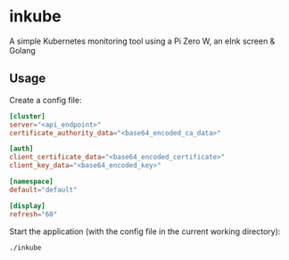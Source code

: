 # inkube
A simple Kubernetes monitoring tool using a Pi Zero W, an eInk screen &amp; Golang

## Usage

Create a config file:

```toml
[cluster]
server="<api_endpoint>"
certificate_authority_data="<base64_encoded_ca_data>"

[auth]
client_certificate_data="<base64_encoded_certificate>"
client_key_data="<base64_encoded_key>"

[namespace]
default="default"

[display]
refresh="60"
```

Start the application (with the config file in the current working directory):
```shell
./inkube
```
